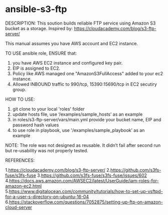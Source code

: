 ﻿# ansible-s3-ftp

DESCRIPTION: This soution builds reliable FTP service using Amazon S3 bucket as a storage. 
Inspired by: https://cloudacademy.com/blog/s3-ftp-server/


This manual assumes you have AWS account and EC2 instance.

TO USE ansible role, ENSURE that:
1. you have AWS EC2 instance and configured key pair.
2. EIP is assigned to EC2.
3. Policy like AWS managed one "AmazonS3FullAccess" added to your ec2 instance.
4. Allowed INBOUND traffic to 990/tcp, 15390:15690/tcp in EC2 secutiry group.

HOW TO USE:
1. git clone to your local 'roles' folder
2. update hosts file, use ‘/examples/sample_hosts’ as an example
3. in roles/s3-ftp-server/vars/main.yml provide your bucket name, EIP and password hash values
4. to use role in playbook, use '/examples/sample_playbook’ as an example

NOTE:
The role was not designed as reusable. It didn’t fail after second run but re-usability was not properly tested.


REFERENCES:

1.https://cloudacademy.com/blog/s3-ftp-server/ 
2.https://github.com/s3fs-fuse/s3fs-fuse 
3.https://github.com/s3fs-fuse/s3fs-fuse/issues/602 
4.https://docs.aws.amazon.com/AWSEC2/latest/UserGuide/iam-roles-for-amazon-ec2.html 
5.https://www.digitalocean.com/community/tutorials/how-to-set-up-vsftpd-for-a-user-s-directory-on-ubuntu-16-04 
6.https://stackoverflow.com/questions/7052875/setting-up-ftp-on-amazon-cloud-server 

